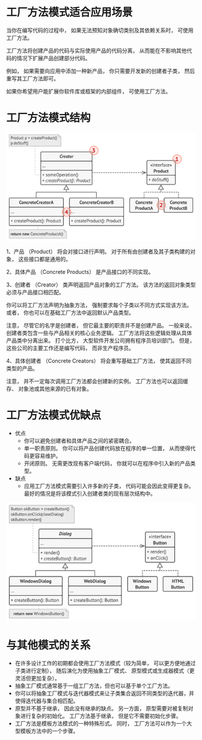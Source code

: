 # 工厂方法模式适合应用场景

当你在编写代码的过程中， 如果无法预知对象确切类别及其依赖关系时， 可使用工厂方法。

工厂方法将创建产品的代码与实际使用产品的代码分离， 从而能在不影响其他代码的情况下扩展产品创建部分代码。

例如， 如果需要向应用中添加一种新产品， 你只需要开发新的创建者子类， 然后重写其工厂方法即可。

如果你希望用户能扩展你软件库或框架的内部组件， 可使用工厂方法。

# 工厂方法模式结构

<img src="../factory_method_pattern/png/img_2.png" alt="工厂方法模式结构"/>

1、产品 （Product） 将会对接口进行声明。 对于所有由创建者及其子类构建的对象， 这些接口都是通用的。

2、具体产品 （Concrete Products） 是产品接口的不同实现。

3、创建者 （Creator） 类声明返回产品对象的工厂方法。 该方法的返回对象类型必须与产品接口相匹配。

你可以将工厂方法声明为抽象方法， 强制要求每个子类以不同方式实现该方法。 或者， 你也可以在基础工厂方法中返回默认产品类型。

注意， 尽管它的名字是创建者， 但它最主要的职责并不是创建产品。 一般来说， 创建者类包含一些与产品相关的核心业务逻辑。
工厂方法将这些逻辑处理从具体产品类中分离出来。 打个比方， 大型软件开发公司拥有程序员培训部门。 但是， 这些公司的主要工作还是编写代码，
而非生产程序员。

4、具体创建者 （Concrete Creators） 将会重写基础工厂方法， 使其返回不同类型的产品。

注意， 并不一定每次调用工厂方法都会创建新的实例。 工厂方法也可以返回缓存、 对象池或其他来源的已有对象。

# 工厂方法模式优缺点

* 优点
    * 你可以避免创建者和具体产品之间的紧密耦合。
    * 单一职责原则。 你可以将产品创建代码放在程序的单一位置， 从而使得代码更容易维护。
    * 开闭原则。 无需更改现有客户端代码， 你就可以在程序中引入新的产品类型。
* 缺点
    * 应用工厂方法模式需要引入许多新的子类， 代码可能会因此变得更复杂。 最好的情况是将该模式引入创建者类的现有层次结构中。

<img src="../factory_method_pattern/png/img_1.png" alt="demo工厂方法模式结构">

# 与其他模式的关系

- 在许多设计工作的初期都会使用工厂方法模式（较为简单， 可以更方便地通过子类进行定制）， 随后演化为使用抽象工厂模式、
  原型模式或生成器模式（更灵活但更加复杂）。
- 抽象工厂模式通常基于一组工厂方法，但也可以基于单个工厂方法。
- 你可以将抽象工厂模式与迭代器模式来让子类集合返回不同类型的迭代器，并使得迭代器与集合相匹配。
- 原型并不基于继承， 因此没有继承的缺点。 另一方面， 原型需要对被复制对象进行复杂的初始化。 工厂方法基于继承， 但是它不需要初始化步骤。
- 工厂方法是模板方法模式的一种特殊形式。 同时， 工厂方法可以作为一个大型模板方法中的一个步骤。